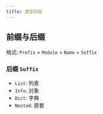 ```yaml
---
title: 类型约定
---
```


## 前缀与后缀

格式: `Prefix` + `Module` + `Name` + `Suffix`

### 后缀 `Suffix`

- `List`: 列表
- `Info`: 对象
- `Dict`: 字典
- `Nested`: 嵌套
